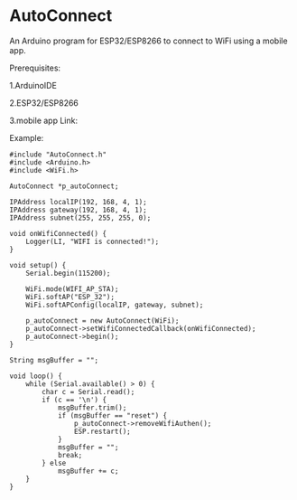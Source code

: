 # AutoConnect

An Arduino program for ESP32/ESP8266 to connect to WiFi using a mobile app.

Prerequisites:

1.ArduinoIDE

2.ESP32/ESP8266

3.mobile app Link:


Example:


```
#include "AutoConnect.h"
#include <Arduino.h>
#include <WiFi.h>

AutoConnect *p_autoConnect;

IPAddress localIP(192, 168, 4, 1);
IPAddress gateway(192, 168, 4, 1);
IPAddress subnet(255, 255, 255, 0);

void onWifiConnected() {
    Logger(LI, "WIFI is connected!");
}

void setup() {
    Serial.begin(115200);

    WiFi.mode(WIFI_AP_STA);
    WiFi.softAP("ESP_32");
    WiFi.softAPConfig(localIP, gateway, subnet);

    p_autoConnect = new AutoConnect(WiFi);
    p_autoConnect->setWifiConnectedCallback(onWifiConnected);
    p_autoConnect->begin();
}

String msgBuffer = "";

void loop() {
    while (Serial.available() > 0) {
        char c = Serial.read();
        if (c == '\n') {
            msgBuffer.trim();
            if (msgBuffer == "reset") {
                p_autoConnect->removeWifiAuthen();
                ESP.restart();
            }
            msgBuffer = "";
            break;
        } else
            msgBuffer += c;
    }
}
```
